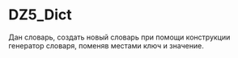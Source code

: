 # DZ5_Dict
Дан словарь, создать новый словарь при помощи конструкции генератор словаря,
поменяв местами ключ и значение.
